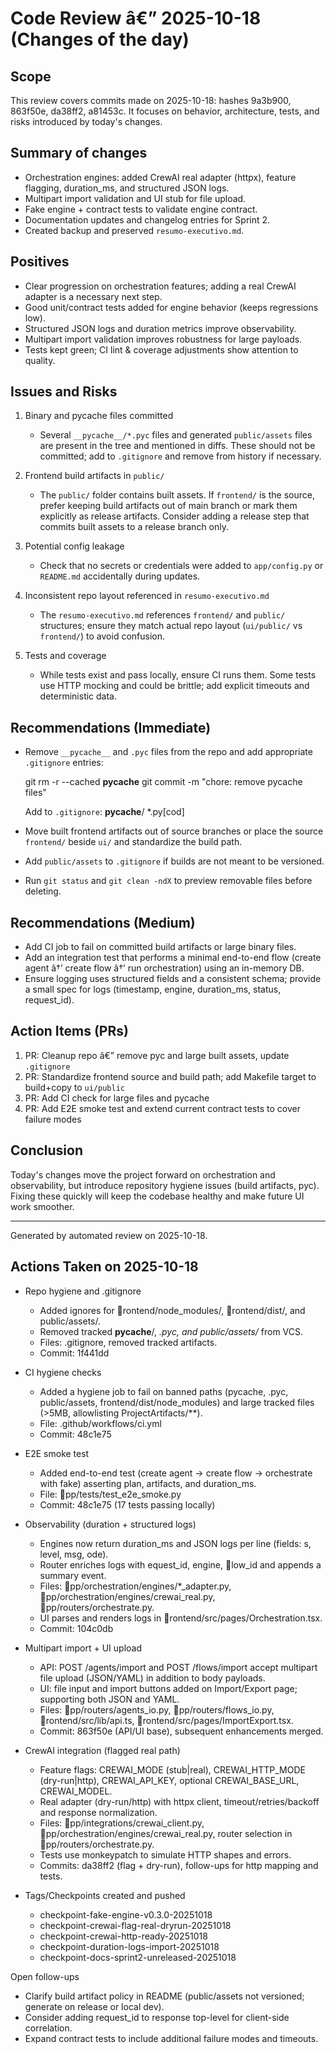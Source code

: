 ﻿# Code Review â€” 2025-10-18 (Changes of the day)

## Scope
This review covers commits made on 2025-10-18: hashes 9a3b900, 863f50e, da38ff2, a81453c. It focuses on behavior, architecture, tests, and risks introduced by today's changes.

## Summary of changes
- Orchestration engines: added CrewAI real adapter (httpx), feature flagging, duration_ms, and structured JSON logs.
- Multipart import validation and UI stub for file upload.
- Fake engine + contract tests to validate engine contract.
- Documentation updates and changelog entries for Sprint 2.
- Created backup and preserved `resumo-executivo.md`.

## Positives
- Clear progression on orchestration features; adding a real CrewAI adapter is a necessary next step.
- Good unit/contract tests added for engine behavior (keeps regressions low).
- Structured JSON logs and duration metrics improve observability.
- Multipart import validation improves robustness for large payloads.
- Tests kept green; CI lint & coverage adjustments show attention to quality.

## Issues and Risks
1. Binary and pycache files committed
   - Several `__pycache__/*.pyc` files and generated `public/assets` files are present in the tree and mentioned in diffs. These should not be committed; add to `.gitignore` and remove from history if necessary.

2. Frontend build artifacts in `public/`
   - The `public/` folder contains built assets. If `frontend/` is the source, prefer keeping build artifacts out of main branch or mark them explicitly as release artifacts. Consider adding a release step that commits built assets to a release branch only.

3. Potential config leakage
   - Check that no secrets or credentials were added to `app/config.py` or `README.md` accidentally during updates.

4. Inconsistent repo layout referenced in `resumo-executivo.md`
   - The `resumo-executivo.md` references `frontend/` and `public/` structures; ensure they match actual repo layout (`ui/public/` vs `frontend/`) to avoid confusion.

5. Tests and coverage
   - While tests exist and pass locally, ensure CI runs them. Some tests use HTTP mocking and could be brittle; add explicit timeouts and deterministic data.

## Recommendations (Immediate)
- Remove `__pycache__` and `.pyc` files from the repo and add appropriate `.gitignore` entries:

  git rm -r --cached __pycache__
  git commit -m "chore: remove pycache files"

  Add to `.gitignore`:
  __pycache__/
  *.py[cod]

- Move built frontend artifacts out of source branches or place the source `frontend/` beside `ui/` and standardize the build path.
- Add `public/assets` to `.gitignore` if builds are not meant to be versioned.
- Run `git status` and `git clean -ndX` to preview removable files before deleting.

## Recommendations (Medium)
- Add CI job to fail on committed build artifacts or large binary files.
- Add an integration test that performs a minimal end-to-end flow (create agent â†’ create flow â†’ run orchestration) using an in-memory DB.
- Ensure logging uses structured fields and a consistent schema; provide a small spec for logs (timestamp, engine, duration_ms, status, request_id).

## Action Items (PRs)
1. PR: Cleanup repo â€” remove pyc and large built assets, update `.gitignore`
2. PR: Standardize frontend source and build path; add Makefile target to build+copy to `ui/public`
3. PR: Add CI check for large files and pycache
4. PR: Add E2E smoke test and extend current contract tests to cover failure modes

## Conclusion
Today's changes move the project forward on orchestration and observability, but introduce repository hygiene issues (build artifacts, pyc). Fixing these quickly will keep the codebase healthy and make future UI work smoother.


---

Generated by automated review on 2025-10-18.

## Actions Taken on 2025-10-18

- Repo hygiene and .gitignore
  - Added ignores for rontend/node_modules/, rontend/dist/, and public/assets/.
  - Removed tracked __pycache__/, *.pyc, and public/assets/* from VCS.
  - Files: .gitignore, removed tracked artifacts.
  - Commit: 1f441dd

- CI hygiene checks
  - Added a hygiene job to fail on banned paths (pycache, .pyc, public/assets, frontend/dist/node_modules) and large tracked files (>5MB, allowlisting ProjectArtifacts/**).
  - File: .github/workflows/ci.yml
  - Commit: 48c1e75

- E2E smoke test
  - Added end-to-end test (create agent -> create flow -> orchestrate with fake) asserting plan, artifacts, and duration_ms.
  - File: pp/tests/test_e2e_smoke.py
  - Commit: 48c1e75 (17 tests passing locally)

- Observability (duration + structured logs)
  - Engines now return duration_ms and JSON logs per line (fields: 	s, level, msg, 
ode).
  - Router enriches logs with equest_id, engine, low_id and appends a summary event.
  - Files: pp/orchestration/engines/*_adapter.py, pp/orchestration/engines/crewai_real.py, pp/routers/orchestrate.py.
  - UI parses and renders logs in rontend/src/pages/Orchestration.tsx.
  - Commit: 104c0db

- Multipart import + UI upload
  - API: POST /agents/import and POST /flows/import accept multipart file upload (JSON/YAML) in addition to body payloads.
  - UI: file input and import buttons added on Import/Export page; supporting both JSON and YAML.
  - Files: pp/routers/agents_io.py, pp/routers/flows_io.py, rontend/src/lib/api.ts, rontend/src/pages/ImportExport.tsx.
  - Commit: 863f50e (API/UI base), subsequent enhancements merged.

- CrewAI integration (flagged real path)
  - Feature flags: CREWAI_MODE (stub|real), CREWAI_HTTP_MODE (dry-run|http), CREWAI_API_KEY, optional CREWAI_BASE_URL, CREWAI_MODEL.
  - Real adapter (dry-run/http) with httpx client, timeout/retries/backoff and response normalization.
  - Files: pp/integrations/crewai_client.py, pp/orchestration/engines/crewai_real.py, router selection in pp/routers/orchestrate.py.
  - Tests use monkeypatch to simulate HTTP shapes and errors.
  - Commits: da38ff2 (flag + dry-run), follow-ups for http mapping and tests.

- Tags/Checkpoints created and pushed
  - checkpoint-fake-engine-v0.3.0-20251018
  - checkpoint-crewai-flag-real-dryrun-20251018
  - checkpoint-crewai-http-ready-20251018
  - checkpoint-duration-logs-import-20251018
  - checkpoint-docs-sprint2-unreleased-20251018

Open follow-ups
- Clarify build artifact policy in README (public/assets not versioned; generate on release or local dev).
- Consider adding request_id to response top-level for client-side correlation.
- Expand contract tests to include additional failure modes and timeouts.
